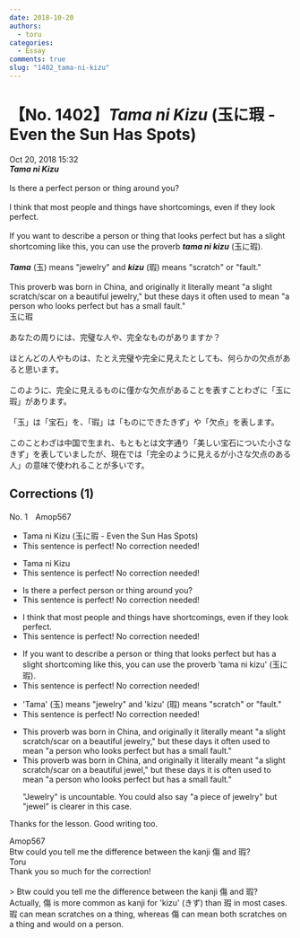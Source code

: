 ```yaml
---
date: 2018-10-20
authors:
  - toru
categories:
  - Essay
comments: true
slug: "1402_tama-ni-kizu"
---
```


# 【No. 1402】<strong><em>Tama ni Kizu</strong></em> (玉に瑕 - Even the Sun Has Spots)
<div class="date">Oct 20, 2018 15:32</div>
<div id="post"><div id="body_show_ori">
<strong><em>Tama ni Kizu</strong></em><br/><br/>Is there a perfect person or thing around you?<br/><br/>I think that most people and things have shortcomings, even if they look perfect.<br/><br/>If you want to describe a person or thing that looks perfect but has a slight shortcoming like this, you can use the proverb <strong><em>tama ni kizu</em></strong> (玉に瑕).<br/><br/><strong><em>Tama</em></strong> (玉) means "jewelry" and <strong><em>kizu</em></strong> (瑕) means "scratch" or "fault."<br/><br/>This proverb was born in China, and originally it literally meant "a slight scratch/scar on a beautiful jewelry," but these days it often used to mean "a person who looks perfect but has a small fault."
</div></div>

<!-- more -->

<div id="post_ja"><div id="body_show_mo">
玉に瑕<br/><br/>あなたの周りには、完璧な人や、完全なものがありますか？<br/><br/>ほとんどの人やものは、たとえ完璧や完全に見えたとしても、何らかの欠点があると思います。<br/><br/>このように、完全に見えるものに僅かな欠点があることを表すことわざに「玉に瑕」があります。<br/><br/>「玉」は「宝石」を、「瑕」は「ものにできたきず」や「欠点」を表します。<br/><br/>このことわざは中国で生まれ、もともとは文字通り「美しい宝石についた小さなきず」を表していましたが、現在では「完全のように見えるが小さな欠点のある人」の意味で使われることが多いです。
</div></div>

## Corrections (1)
<div id="block"><div class="first_name"> No. 1　<span class="just_name">Amop567</span></div><div id="block2">
<ul class="correction_field">
<li class="incorrect">Tama ni Kizu (玉に瑕 - Even the Sun Has Spots)</li>
<li class="corrected perfect">This sentence is perfect! No correction needed!</li>
</ul>
<ul class="correction_field">
<li class="incorrect">Tama ni Kizu</li>
<li class="corrected perfect">This sentence is perfect! No correction needed!</li>
</ul>
<ul class="correction_field">
<li class="incorrect">Is there a perfect person or thing around you?</li>
<li class="corrected perfect">This sentence is perfect! No correction needed!</li>
</ul>
<ul class="correction_field">
<li class="incorrect">I think that most people and things have shortcomings, even if they look perfect.</li>
<li class="corrected perfect">This sentence is perfect! No correction needed!</li>
</ul>
<ul class="correction_field">
<li class="incorrect">If you want to describe a person or thing that looks perfect but has a slight shortcoming like this, you can use the proverb 'tama ni kizu' (玉に瑕).</li>
<li class="corrected perfect">This sentence is perfect! No correction needed!</li>
</ul>
<ul class="correction_field">
<li class="incorrect">'Tama' (玉) means "jewelry" and 'kizu' (瑕) means "scratch" or "fault."</li>
<li class="corrected perfect">This sentence is perfect! No correction needed!</li>
</ul>
<ul class="correction_field">
<li class="incorrect">This proverb was born in China, and originally it literally meant "a slight scratch/scar on a beautiful jewelry," but these days it often used to mean "a person who looks perfect but has a small fault."</li>
<li class="corrected correct">
This proverb was born in China, and originally it literally meant "a slight scratch/scar on a beautiful <span class="f_blue">jewel</span>," but these days it <span class="f_blue">is </span>often used to mean "a person who looks perfect but has a small fault."
<p class="correction_comment">"Jewelry" is uncountable. You could also say "a piece of jewelry" but "jewel" is clearer in this case.</p>
</li>
</ul>
<p class="comment_small">
 Thanks for the lesson. Good writing too.
</p>

</div><div class="name"><span class="just_name">Amop567</span><br>
Btw could you tell me the difference between the kanji 傷 and 瑕?
</div>
<div class="name"><span class="just_name">Toru</span><br>
Thank you so much for the correction!<br/><br/>&gt; Btw could you tell me the difference between the kanji 傷 and 瑕?<br/>Actually, 傷 is more common as kanji for 'kizu' (きず) than 瑕 in most cases. 瑕 can mean scratches on a thing, whereas 傷 can mean both scratches on a thing and would on a person. 
</div>
</div>
